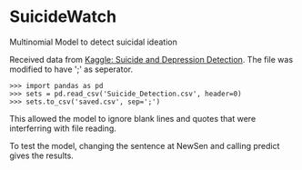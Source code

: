 # SuicideWatch
Multinomial Model to detect suicidal ideation 

Received data from [Kaggle: Suicide and Depression Detection](https://www.kaggle.com/datasets/nikhileswarkomati/suicide-watch). The file was modified to have ';' as seperator. 
```
>>> import pandas as pd
>>> sets = pd.read_csv('Suicide_Detection.csv', header=0)
>>> sets.to_csv('saved.csv', sep=';')
```
This allowed the model to ignore blank lines and quotes that were interferring with file reading. 

To test the model, changing the sentence at NewSen and calling predict gives the results.
